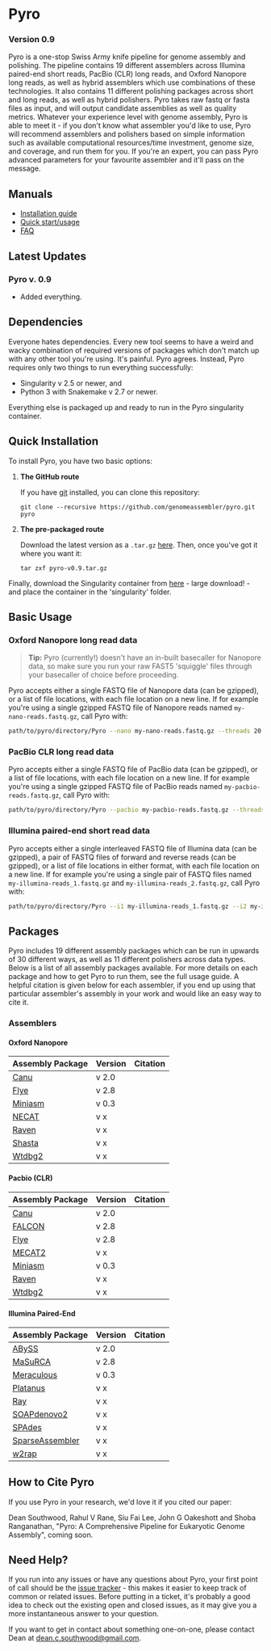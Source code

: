 Pyro
====

### Version 0.9

Pyro is a one-stop Swiss Army knife pipeline for genome assembly and polishing. The pipeline contains 19 different assemblers across Illumina paired-end short reads, PacBio (CLR) long reads, and Oxford Nanopore long reads, as well as hybrid assemblers which use combinations of these technologies. It also contains 11 different polishing packages across short and long reads, as well as hybrid polishers. Pyro takes raw fastq or fasta files as input, and will output candidate assemblies as well as quality metrics. Whatever your experience level with genome assembly, Pyro is able to meet it - if you don't know what assembler you'd like to use, Pyro will recommend assemblers and polishers based on simple information such as available computational resources/time investment, genome size, and coverage, and run them for you. If you're an expert, you can pass Pyro advanced parameters for your favourite assembler and it'll pass on the message.

Manuals
-------

- [Installation guide](docs/INSTALL.md)
- [Quick start/usage](docs/IMPATIENT.md)
- [FAQ](docs/FAQ.md)

Latest Updates
--------------

### Pyro v. 0.9

- Added everything.

Dependencies
------------

Everyone hates dependencies. Every new tool seems to have a weird and wacky combination of required versions of packages which don't match up with any other tool you're using. It's painful. Pyro agrees. Instead, Pyro requires only two things to run everything successfully:

- Singularity v 2.5 or newer, and
- Python 3 with Snakemake v 2.7 or newer.

Everything else is packaged up and ready to run in the Pyro singularity container.

Quick Installation
------------------

To install Pyro, you have two basic options:

1. **The GitHub route**

   If you have [git](https://git-scm.com/) installed, you can clone this repository:

   ```
   git clone --recursive https://github.com/genomeassembler/pyro.git pyro
   ```

2. **The pre-packaged route**

   Download the latest version as a `.tar.gz` [here](releases/tag/latest). Then, once you've got it where you want it:

   ```
   tar zxf pyro-v0.9.tar.gz
   ```

Finally, download the Singularity container from [here](https://zenodo.org/) - large download! - and place the container in the 'singularity' folder.

Basic Usage
-----------

### Oxford Nanopore long read data

> **Tip:** Pyro (currently!) doesn't have an in-built basecaller for Nanopore data, so make sure you run your raw FAST5 'squiggle' files through your basecaller of choice before proceeding.

Pyro accepts either a single FASTQ file of Nanopore data (can be gzipped), or a list of file locations, with each file location on a new line. If for example you're using a single gzipped FASTQ file of Nanopore reads named `my-nano-reads.fastq.gz`, call Pyro with:

```bash
path/to/pyro/directory/Pyro --nano my-nano-reads.fastq.gz --threads 20 --mem 100g
```

### PacBio CLR long read data

Pyro accepts either a single FASTQ file of PacBio data (can be gzipped), or a list of file locations, with each file location on a new line. If for example you're using a single gzipped FASTQ file of PacBio reads named `my-pacbio-reads.fastq.gz`, call Pyro with:

```bash
path/to/pyro/directory/Pyro --pacbio my-pacbio-reads.fastq.gz --threads 20 --mem 100g
```

### Illumina paired-end short read data

Pyro accepts either a single interleaved FASTQ file of Illumina data (can be gzipped), a pair of FASTQ files of forward and reverse reads (can be gzipped), or a list of file locations in either format, with each file location on a new line. If for example you're using a single pair of FASTQ files named `my-illumina-reads_1.fastq.gz` and `my-illumina-reads_2.fastq.gz`, call Pyro with:

```bash
path/to/pyro/directory/Pyro --i1 my-illumina-reads_1.fastq.gz --i2 my-illumina-reads_2.fastq.gz --threads 20 --mem 100g
```

Packages
--------

Pyro includes 19 different assembly packages which can be run in upwards of 30 different ways, as well as 11 different polishers across data types. Below is a list of all assembly packages available. For more details on each package and how to get Pyro to run them, see the full usage guide. A helpful citation is given below for each assembler, if you end up using that particular assembler's assembly in your work and would like an easy way to cite it.

### Assemblers

#### Oxford Nanopore

| Assembly Package                                   | Version | Citation |
| -------------------------------------------------- | ------- | -------- |
| [Canu](https://github.com/marbl/canu)              | v 2.0   |  |
| [Flye](https://github.com/fenderglass/flye)        | v 2.8   | |
| [Miniasm](https://github.com/lh3/miniasm)          | v 0.3   | |
| [NECAT](https://github.com/xiaochuanle/NECAT)      | v x     | |
| [Raven](https://github.com/lbcb-sci/raven)         | v x     | |
| [Shasta](https://github.com/chanzuckerberg/shasta) | v x     | |
| [Wtdbg2](https://github.com/ruanjue/wtdbg2)        | v x     | |

#### Pacbio (CLR)

| Assembly Package                                       | Version | Citation |
| ------------------------------------------------------ | ------- | -------- |
| [Canu](https://github.com/marbl/canu)                  | v 2.0   | |
| [FALCON](https://github.com/PacificBiosciences/FALCON) | v 2.8   | |
| [Flye](https://github.com/fenderglass/flye)            | v 2.8   | |
| [MECAT2](https://github.com/xiaochuanle/MECAT2)        | v x     | |
| [Miniasm](https://github.com/lh3/miniasm)              | v 0.3   | |
| [Raven](https://github.com/lbcb-sci/raven)             | v x     | |
| [Wtdbg2](https://github.com/ruanjue/wtdbg2)            | v x     | |

#### Illumina Paired-End

| Assembly Package                                                               | Version | Citation |
| ------------------------------------------------------------------------------ | ------- | -------- |
| [ABySS](https://github.com/bcgsc/abyss)                                        | v 2.0   | |
| [MaSuRCA](https://github.com/alekseyzimin/masurca)                             | v 2.8   | |
| [Meraculous](https://jgi.doe.gov/data-and-tools/meraculous/)                   | v 0.3   | |
| [Platanus](http://platanus.bio.titech.ac.jp/platanus-assembler/platanus-1-2-4) | v x     | |
| [Ray](https://github.com/sebhtml/ray)                                          | v x     | |
| [SOAPdenovo2](https://github.com/aquaskyline/SOAPdenovo2)                      | v x     | |
| [SPAdes](https://github.com/ablab/spades)                                      | v x     | |
| [SparseAssembler](https://github.com/yechengxi/SparseAssembler)                | v x     | |
| [w2rap](https://github.com/bioinfologics/w2rap-contigger)                      | v x     | |

How to Cite Pyro
------------

If you use Pyro in your research, we'd love it if you cited our paper:

Dean Southwood, Rahul V Rane, Siu Fai Lee, John G Oakeshott and Shoba Ranganathan, "Pyro: A Comprehensive Pipeline for Eukaryotic Genome Assembly", coming soon.

Need Help?
----------

If you run into any issues or have any questions about Pyro, your first point of call should be the [issue tracker](https://github.com/genomeassembler/pyro/issues) - this makes it easier to keep track of common or related issues. Before putting in a ticket, it's probably a good idea to check out the existing open and closed issues, as it may give you a more instantaneous answer to your question.

If you want to get in contact about something one-on-one, please contact Dean at dean.c.southwood@gmail.com. 